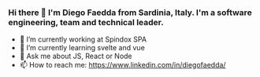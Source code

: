 ### Hi there 👋 I'm Diego Faedda from Sardinia, Italy. I'm a software engineering, team and technical leader.

- 🔭 I’m currently working at Spindox SPA
- 🌱 I’m currently learning svelte and vue
- 💬 Ask me about JS, React or Node
- 📫 How to reach me: https://www.linkedin.com/in/diegofaedda/

<!--
**diegofaedda/diegofaedda** is a ✨ _special_ ✨ repository because its `README.md` (this file) appears on your GitHub profile.

Here are some ideas to get you started:

- 🔭 I’m currently working on ...
- 🌱 I’m currently learning ...
- 👯 I’m looking to collaborate on ...
- 🤔 I’m looking for help with ...
- 💬 Ask me about ...
- 📫 How to reach me: ...
- 😄 Pronouns: ...
- ⚡ Fun fact: ...
-->
